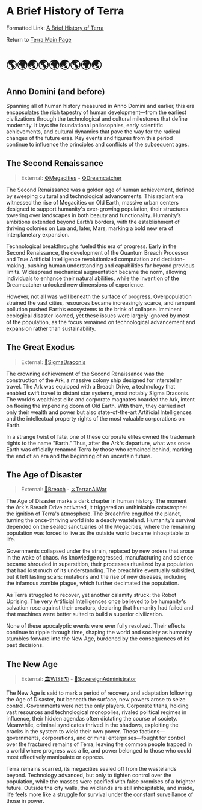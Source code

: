 # A Brief History of Terra
Formatted Link: [A Brief History of Terra](🌎Terra-ABriefHistory.md)

Return to [Terra Main Page](🌎Terra.md)

# 🌎🌍🌏🌎🌍🌏🌎🌍🌏

## Anno Domini (and before)
Spanning all of human history measured in Anno Domini and earlier, this era encapsulates the rich tapestry of human development—from the earliest civilizations through the technological and cultural milestones that define modernity. It lays the foundational philosophies, early scientific achievements, and cultural dynamics that pave the way for the radical changes of the future eras. Key events and figures from this period continue to influence the principles and conflicts of the subsequent ages.

## The Second Renaissance
> External: [⚙Megacities](⚙Megacities.md) - [⚙Dreamcatcher](⚙Dreamcatcher.md)

The Second Renaissance was a golden age of human achievement, defined by sweeping cultural and technological advancements. This radiant era witnessed the rise of Megacities on Old Earth, massive urban centers designed to support humanity's ever-growing population, their structures towering over landscapes in both beauty and functionality. Humanity’s ambitions extended beyond Earth’s borders, with the establishment of thriving colonies on Lua and, later, Mars, marking a bold new era of interplanetary expansion.

Technological breakthroughs fueled this era of progress. Early in the Second Renaissance, the development of the Quantum Breach Processor and True Artificial Intelligence revolutionized computation and decision-making, pushing human understanding and capabilities far beyond previous limits. Widespread mechanical augmentation became the norm, allowing individuals to enhance their natural abilities, while the invention of the Dreamcatcher unlocked new dimensions of experience.

However, not all was well beneath the surface of progress. Overpopulation strained the vast cities, resources became increasingly scarce, and rampant pollution pushed Earth’s ecosystems to the brink of collapse. Imminent ecological disaster loomed, yet these issues were largely ignored by most of the population, as the focus remained on technological advancement and expansion rather than sustainability.

## The Great Exodus
> External: [🌌SigmaDraconis](🌌SigmaDraconis.md)

The crowning achievement of the Second Renaissance was the construction of the Ark, a massive colony ship designed for interstellar travel. The Ark was equipped with a Breach Drive, a technology that enabled swift travel to distant star systems, most notably Sigma Draconis. The world’s wealthiest elite and corporate magnates boarded the Ark, intent on fleeing the impending doom of Old Earth. With them, they carried not only their wealth and power but also state-of-the-art Artificial Intelligences and the intellectual property rights of the most valuable corporations on Earth.

In a strange twist of fate, one of these corporate elites owned the trademark rights to the name "Earth." Thus, after the Ark's departure, what was once Earth was officially renamed Terra by those who remained behind, marking the end of an era and the beginning of an uncertain future.

## The Age of Disaster
> External: [🌌Breach](🌌Breach.md) - [⚔TerranAIWar](⚔TerranAIWar.md)

The Age of Disaster marks a dark chapter in human history. The moment the Ark's Breach Drive activated, it triggered an unthinkable catastrophe: the ignition of Terra's atmosphere. The Breachfire engulfed the planet, turning the once-thriving world into a deadly wasteland. Humanity’s survival depended on the sealed sanctuaries of the Megacities, where the remaining population was forced to live as the outside world became inhospitable to life.

Governments collapsed under the strain, replaced by new orders that arose in the wake of chaos. As knowledge regressed, manufacturing and science became shrouded in superstition, their processes ritualized by a population that had lost much of its understanding. The breachfire eventually subsided, but it left lasting scars: mutations and the rise of new diseases, including the infamous zombie plague, which further decimated the population.

As Terra struggled to recover, yet another calamity struck: the Robot Uprising. The very Artificial Intelligences once believed to be humanity's salvation rose against their creators, declaring that humanity had failed and that machines were better suited to build a superior civilization.

None of these apocalyptic events were ever fully resolved. Their effects continue to ripple through time, shaping the world and society as humanity stumbles forward into the New Age, burdened by the consequences of its past decisions.

## The New Age
> External: [🏛WISE🌎](🏛WISE🌎.md) - [👑SovereignAdministrator](👑SovereignAdministrator.md)

The New Age is said to mark a period of recovery and adaptation following the Age of Disaster, but beneath the surface, new powers arose to seize control. Governments were not the only players. Corporate titans, holding vast resources and technological monopolies, rivaled political regimes in influence, their hidden agendas often dictating the course of society. Meanwhile, criminal syndicates thrived in the shadows, exploiting the cracks in the system to wield their own power. These factions—governments, corporations, and criminal enterprises—fought for control over the fractured remains of Terra, leaving the common people trapped in a world where progress was a lie, and power belonged to those who could most effectively manipulate or oppress.

Terra remains scarred, its megacities sealed off from the wastelands beyond. Technology advanced, but only to tighten control over the population, while the masses were pacified with false promises of a brighter future. Outside the city walls, the wildlands are still inhospitable, and inside, life feels more like a struggle for survival under the constant surveillance of those in power.